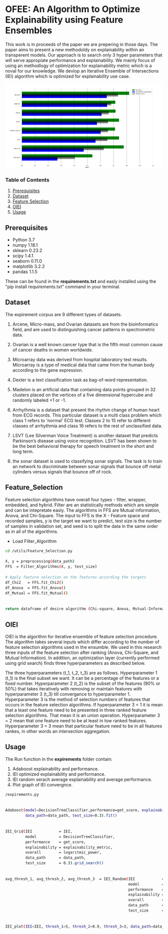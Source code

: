 # OFEE: An Algorithm to Optimize Explainability using Feature Ensembles


This work is in proceeds of the paper we are prepering in those days. The paper aims to present a new methodoldy on explainability within an transperent models. Our approach is to search only 3 hyper parameters that will serve appropiate performance and explainability. We mainly focus of using an methodlogy of optimization for explainability metric which is a noval for our knowledge. We devlop an Iterative Ensemble of Intersections (IEI) algorithm which is optimized for explainability use case.

![](./miscs/Abstract.png)


### Table of Contents
1. [Prerequisites](#Prerequisites)     
2. [Dataset](#Dataset)
3. [Feature Selection](#Feature_Selection)
4. [OIEI](#OIEI)
5. [Usage](#Usage)

<a name="Prerequisites"/>

## Prerequisites
- Python      3.7
- numpy       1.18.1
- sklearn     0.23.2
- scipy       1.4.1
- seaborn     0.11.0
- matplotlib  3.2.2
- pandas      1.1.5

These can be found in the **requirements.txt** and easly installed using the "pip install requirements.txt" command in your terminal. 


<a name="Dataset"/>

## Dataset

The expirement corpus are 9 different types of datasets.

1. Arcene, Micro-mass, and Ovarian datasets are from the bioinformatics field, and are used to distinguishing cancer patterns in spectrometric data.

2. Ovarian is a well known cancer type that is the fifth most common cause of cancer deaths in women worldwide.

3. Microarray data was derived from hospital laboratory test results. Microarray is a type of medical data that came from the human body according to the gene expression.

4. Dexter is a text classification task as bag-of-word representation.

5. Madelon is an artificial data that containing data points grouped in 32 clusters placed on the vertices of a five dimensional hypercube and randomly labeled +1 or -1.

6. Arrhythmia is a dataset that present the rhythm change of human heart from ECG records. This particular dataset is a multi class problem which class 1 refers to 'normal' ECG test. Classes 2 to 15 refer to different classes of arrhythmia and class 16 refers to the rest of unclassified data.

7. LSVT (Lee Silverman Voice Treatment) is another dataset that predicts Parkinson’s disease using voice recognition. LSVT has been shown to be the best behavioral therapy for speech treatment in the short and long term. 

8. the sonar dataset is used to classifying sonar signals. The task is to train an network to discriminate between sonar signals that bounce off metal cylinders versus signals that bounce off of rock. 

<a name="Feature_Selection"/>

## Feature_Selection

Feature selection algorithms have overall four types - filter, wrapper, embedded, and hybrid. Filter are an statistically methods which are simple and can be intepretate easly. The algorithms in FFS are Mutual information, Anova, and Chi-Square. The input to FFS is the X - Feature space and recorded samples, y is the target we want to predict, test size is the number of samples in validation set, and seed is to split the data in the same order as in all of the algorithms.


- Load Filter_Algorithm

```bash
cd /utils/Feature_Selection.py

X, y = preprocessing(data_path)
FFS  = Filter_Algorithms(X, y, test_size)

# Apply feature selection on the features according the targets
df_Chi2   = FFS.fit_Chi2()
df_Anova  = FFS.fit_Anova()
df_Mutual = FFS.fit_Mutual()


return dataframe of desire algorithm (Chi-square, Anova, Mutual-Information)
```


<a name="OIEI"/>

## OIEI

OIEI is the algorithm for iterative ensemble of feature selection procedure. The algorithm takes several inputs which differ according to the number of feature selection algorithms used in the ensumble. We used in this research three inputs of the feature selection after ranking (Anova, Chi-Square, and Mutual Information). In addition, an optimization layer (currently performed using grid search) finds three hyperparameters as described below.

The three hyperparameters (t_1, t_2, t_3) are as follows. Hyperparameter 1 (t_1) is the final subset we want. It can be a percentage of the features or a fixed number. Hyperparameter 2 (t_2) is the subset of the features (90% or 50%) that takes iteratively with removing or maintain features with hyperparameter 3 (t_3) till convergance to hyperparameter 1. Hyperparameter 3 is the method of selection numbers of features that occurs in the feature selection algorithms. If hyperparameter 3 = 1 it is mean that a least one feature need to be presented in three ranked feature selection algorithms. That mean it is an union operation. Hyperparameter 3 = 2 mean that one feature need to be at least in tow ranked features. Hyperparameter 3 = 3 mean that particular feature need to be in all features rankes, in other words an intersection aggregation.

<a name="Usage"/>

## Usage

The Run function in the **expirements** folder contain:
1. Adaboost explainability and performance.
2. IEI optimized explainability and performance.
3. IEI random serach average explainability and average performance.
4. Plot graph of IEI convergnce.


```bash
/expirements.py


Adaboost(model=DecisionTreeClassifier,performance=get_score, explainability=explainability_metric,
         data_path=data_path, test_size=0.3).fit()


IEI_Grid(IEI            = IEI,
         model          = DecisionTreeClassifier,
         performance    = get_score,
         explainability = explainability_metric,
         overall        = logaritmic_power,
         data_path      = data_path,
         test_size      = 0.3).grid_search()


avg_thresh_1, avg_thresh_2, avg_thresh_3  = IEI_Random(IEI            = IEI,
                                                       model          = DecisionTreeClassifier,
                                                       performance    = get_score,
                                                       explainability = explainability_metric,
                                                       overall        = logaritmic_power,
                                                       data_path      = data_path,
                                                       test_size      = 0.3).random_search()


IEI_plot(IEI=IEI, thresh_1=5, thresh_2=0.9, thresh_3=3, data_path=data_path, test_size=0.3).plot()
```
